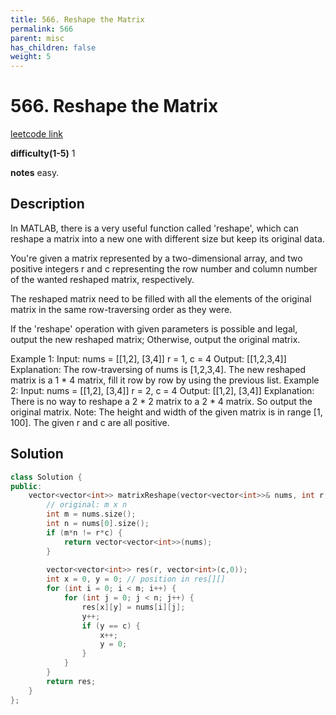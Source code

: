 ```yaml
---
title: 566. Reshape the Matrix
permalink: 566
parent: misc
has_children: false
weight: 5
---
```

# 566. Reshape the Matrix
[leetcode link](https://leetcode.com/problems/reshape-the-matrix/)

**difficulty(1-5)** 
1

**notes** 
easy. 

## Description
In MATLAB, there is a very useful function called 'reshape', which can reshape a matrix into a new one with different size but keep its original data.

You're given a matrix represented by a two-dimensional array, and two positive integers r and c representing the row number and column number of the wanted reshaped matrix, respectively.

The reshaped matrix need to be filled with all the elements of the original matrix in the same row-traversing order as they were.

If the 'reshape' operation with given parameters is possible and legal, output the new reshaped matrix; Otherwise, output the original matrix.

Example 1:
Input: 
nums = 
[[1,2],
 [3,4]]
r = 1, c = 4
Output: 
[[1,2,3,4]]
Explanation:
The row-traversing of nums is [1,2,3,4]. The new reshaped matrix is a 1 * 4 matrix, fill it row by row by using the previous list.
Example 2:
Input: 
nums = 
[[1,2],
 [3,4]]
r = 2, c = 4
Output: 
[[1,2],
 [3,4]]
Explanation:
There is no way to reshape a 2 * 2 matrix to a 2 * 4 matrix. So output the original matrix.
Note:
The height and width of the given matrix is in range [1, 100].
The given r and c are all positive.

## Solution
```c++
class Solution {
public:
    vector<vector<int>> matrixReshape(vector<vector<int>>& nums, int r, int c) {
        // original: m x n
        int m = nums.size();
        int n = nums[0].size();
        if (m*n != r*c) {
            return vector<vector<int>>(nums);
        }
        
        vector<vector<int>> res(r, vector<int>(c,0));
        int x = 0, y = 0; // position in res[][]
        for (int i = 0; i < m; i++) {
            for (int j = 0; j < n; j++) {
                res[x][y] = nums[i][j];
                y++;
                if (y == c) {
                    x++; 
                    y = 0;
                }
            }
        }
        return res;
    }
};
``` 


